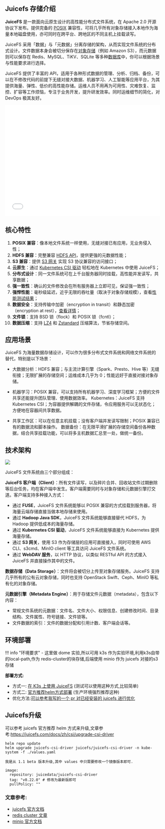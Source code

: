 ## **Juicefs 存储介绍**

**JuiceFS** 是一款面向云原生设计的高性能分布式文件系统，在 Apache 2.0 开源协议下发布。提供完备的 [POSIX](https://en.wikipedia.org/wiki/POSIX) 兼容性，可将几乎所有对象存储接入本地作为海量本地磁盘使用，亦可同时在跨平台、跨地区的不同主机上挂载读写。

JuiceFS 采用「数据」与「元数据」分离存储的架构，从而实现文件系统的分布式设计。文件数据本身会被切分保存在[对象存储](../reference/how_to_set_up_object_storage.md#supported-object-storage)（例如 Amazon S3），而元数据则可以保存在 Redis、MySQL、TiKV、SQLite 等多种[数据库](../reference/how_to_set_up_metadata_engine.md)中，你可以根据场景与性能要求进行选择。

JuiceFS 提供了丰富的 API，适用于各种形式数据的管理、分析、归档、备份，可以在不修改代码的前提下无缝对接大数据、机器学习、人工智能等应用平台，为其提供海量、弹性、低价的高性能存储。运维人员不用再为可用性、灾难恢复、监控、扩容等工作烦恼，专注于业务开发，提升研发效率。同时运维细节的简化，对 DevOps 极其友好。

<div className="video-container">
  <iframe src="//player.bilibili.com/player.html?aid=931107196&bvid=BV1HK4y197va&cid=350876578&page=1&autoplay=0" width="100%" height="360" scrolling="no" border="0" frameborder="no" framespacing="0" allowfullscreen="true"> </iframe>
</div>


## **核心特性**

1. **POSIX 兼容**：像本地文件系统一样使用，无缝对接已有应用，无业务侵入性；
2. **HDFS 兼容**：完整兼容 [HDFS API](../deployment/hadoop_java_sdk.md)，提供更强的元数据性能；
3. **S3 兼容**：提供 [S3 网关](../deployment/s3_gateway.md) 实现 S3 协议兼容的访问接口；
4. **云原生**：通过 [Kubernetes CSI 驱动](../deployment/how_to_use_on_kubernetes.md) 轻松地在 Kubernetes 中使用 JuiceFS；
5. **分布式设计**：同一文件系统可在上千台服务器同时挂载，高性能并发读写，共享数据；
6. **强一致性**：确认的文件修改会在所有服务器上立即可见，保证强一致性；
7. **强悍性能**：毫秒级延迟，近乎无限的吞吐量（取决于对象存储规模），查看[性能测试结果](../benchmark/benchmark.md)；
8. **数据安全**：支持传输中加密（encryption in transit）和静态加密（encryption at rest），[查看详情](../security/encrypt.md)；
9. **文件锁**：支持 BSD 锁（flock）和 POSIX 锁（fcntl）；
10. **数据压缩**：支持 [LZ4](https://lz4.github.io/lz4) 和 [Zstandard](https://facebook.github.io/zstd) 压缩算法，节省存储空间。


## **应用场景**

JuiceFS 为海量数据存储设计，可以作为很多分布式文件系统和网络文件系统的替代，特别是以下场景：

- 大数据分析：HDFS 兼容；与主流计算引擎（Spark、Presto、Hive 等）无缝衔接；无限扩展的存储空间；运维成本几乎为 0；性能远好于直接对接对象存储。

- 机器学习：POSIX 兼容，可以支持所有机器学习、深度学习框架；方便的文件共享还能提升团队管理、使用数据效率。
Kubernetes：JuiceFS 支持 Kubernetes CSI；为容器提供解耦的文件存储，令应用服务可以无状态化；方便地在容器间共享数据。

- 共享工作区：可以在任意主机挂载；没有客户端并发读写限制；POSIX 兼容已有的数据流和脚本操作。
数据备份：在无限平滑扩展的存储空间备份各种数据，结合共享挂载功能，可以将多主机数据汇总至一处，做统一备份。



## **技术架构**

![](https://pic.imgdb.cn/item/64ddc7b6661c6c8e542ebab0.jpg)

JuiceFS 文件系统由三个部分组成：

**JuiceFS 客户端（Client）**：所有文件读写，以及碎片合并、回收站文件过期删除等后台任务，均在客户端中发生。客户端需要同时与对象存储和元数据引擎打交道。客户端支持多种接入方式：

- 通过 **FUSE**，JuiceFS 文件系统能够以 POSIX 兼容的方式挂载到服务器，将海量云端存储直接当做本地存储来使用。
- 通过 **Hadoop Java SDK**，JuiceFS 文件系统能够直接替代 HDFS，为 Hadoop 提供低成本的海量存储。
- 通过 **Kubernetes CSI 驱动**，JuiceFS 文件系统能够直接为 Kubernetes 提供海量存储。
- 通过 **S3 网关**，使用 S3 作为存储层的应用可直接接入，同时可使用 AWS CLI、s3cmd、MinIO client 等工具访问 JuiceFS 文件系统。
- 通过 **WebDAV 服务**，以 HTTP 协议，以类似 RESTful API 的方式接入 JuiceFS 并直接操作其中的文件。

**数据存储（Data Storage）**：文件将会被切分上传至对象存储服务。JuiceFS 支持几乎所有的公有云对象存储，同时也支持 OpenStack Swift、Ceph、MinIO 等私有化的对象存储。

**元数据引擎（Metadata Engine）**：用于存储文件元数据（metadata），包含以下内容：

- 常规文件系统的元数据：文件名、文件大小、权限信息、创建修改时间、目录结构、文件属性、符号链接、文件锁等。
- 文件数据的索引：文件的数据分配和引用计数、客户端会话等。


## **环境部署**

!!! info "环境要求"
    - 这里做 dome 实验,所以可用 k3s 作为实验环境,利用k3s自带的local-path,作为 redis-cluster的块存储,后端使用 minio 作为 juicefs 对接的s3存储

**部署方式:**

- 方式一: [在 K3s 上使用 JuiceFS]( https://juicefs.com/docs/zh/community/juicefs_on_k3s) (测试可以使用这种方式,比较简单)
- 方式二: [官方推荐helm方式部署](https://juicefs.com/docs/zh/csi/getting_started/) (生产环境强烈推荐这种)
- 优化方法:[可以参考我写的一个 pr 对已经安装的 juicefs 进行优化](https://github.com/barry-boy/barry-boy.github.io/issues/62)



## **Juicefs升级**

可以参考 juicefs 官方推荐 helm 方式来升级,文章参考:https://juicefs.com/docs/zh/csi/upgrade-csi-driver
```
helm repo update
helm upgrade juicefs-csi-driver juicefs/juicefs-csi-driver -n kube-system -f ./values.yaml

我是从 1.1 beta 版本升级,其中 values 中只需要修改一个镜像版本即可.

image:
  repository: juicedata/juicefs-csi-driver
  tag: "v0.22.0" # 修改为最新版即可
  pullPolicy: ""
```


### **文章参考:**

- [juicefs 官方文档](https://juicefs.com/docs/zh/csi/getting_started/)
- [redis cluster 文章](https://github.com/bitnami/charts/tree/main/bitnami/redis-cluster)
- [minio 官方文档](https://min.io/docs/minio/kubernetes/gke/index.html)




